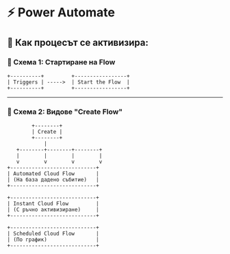 # ⚡ Power Automate

## 🔄 Как процесът се активизира:

### 📌 Схема 1: Стартиране на Flow

```
+----------+         +-----------------+
| Triggers | ----->  | Start the Flow  |
+----------+         +-----------------+
```

---

### 🧱 Схема 2: Видове "Create Flow"

```
        +--------+
        | Create |
        +--------+
            |
   +--------+--------+--------+
   |        |        |        |
   v        v        v        v
+----------------------------+
| Automated Cloud Flow       |
| (На база дадено събитие)   |
+----------------------------+

+----------------------------+
| Instant Cloud Flow         |
| (С ръчно активизиране)     |
+----------------------------+

+----------------------------+
| Scheduled Cloud Flow       |
| (По график)                |
+----------------------------+
```
